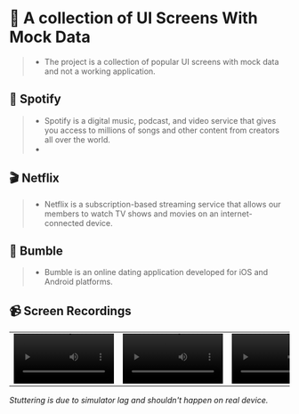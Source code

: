 # 🎡 A collection of UI Screens With Mock Data
> * The project is a collection of popular UI screens with mock data and not a working application.

## 🎵 Spotify
> * Spotify is a digital music, podcast, and video service that gives you access to millions of songs and other content from creators all over the world.
> * 
## 🎬 Netflix
> * Netflix is a subscription-based streaming service that allows our members to watch TV shows and movies on an internet-connected device.

## 🍷 Bumble
> * Bumble is an online dating application developed for iOS and Android platforms.



## 📹 Screen Recordings
| | | |
| :-: | :-: | :-: |
<video src='https://github.com/enesozmus/RebuildPopularUIScreensInSwiftUI/assets/94680591/1598b573-71ca-4916-96ad-9b54a9399cb5' width=180/> | <video src='https://github.com/enesozmus/RebuildPopularUIScreensInSwiftUI/assets/94680591/0f0f86b8-942d-4742-b54f-44d1aebab7dd' width=180/> | <video src='https://github.com/enesozmus/RebuildPopularUIScreensInSwiftUI/assets/94680591/2355e967-d65a-4474-bb0b-e9fc3fb49eeb' width=180/>

*Stuttering is due to simulator lag and shouldn't happen on real device.*
<br> <br>
